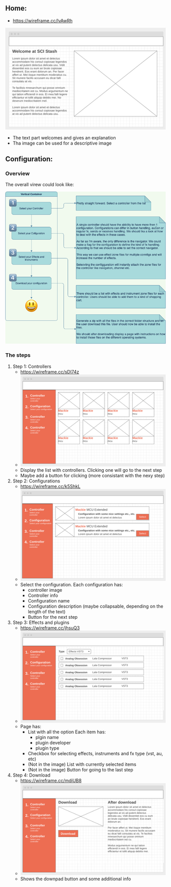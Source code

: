 ## Home:  

* https://wireframe.cc/lvAwRh

![Home page](./homepage.png)

* The text part welcomes and gives an explanation
* Tha image can be used for a descriptive image

## Configuration:

### Overview

The overall virew could look like:

![Overview](./create-csi-zip.png)

### The steps

1. Step 1: Controllers
    * https://wireframe.cc/sDl74z
    * ![Step 1](./wireframe-1.png)
    * Display the list with controllers. Clicking one will go to the next step
    * Maybe add a button for clicking (more consistant with the nexy step)
1. Step 2: Configurations
    * https://wireframe.cc/k5ShkL
    * ![Step 2](./wireframe-2.png)
    * Select the configuration. Each configuration has:
      * controller image
      * Controller info
      * Configuration name
      * Configuration description (maybe collapsable, depending on the length of the text)
      * Button for the next step
1. Step 3: Effects and plugins
    * https://wireframe.cc/jhsuQ3
    * ![Step 3](./wireframe-3.png)
    * Page has:
      * List with all the option
        Each item has:
          * plgin name
          * plugin developer
          * plugin type
      * Checkbox for selecting effects, instruments and fx type (vst, au, etc)
      * (Not in the image) List with currently selected items
      * (Not in the image) Button for going to the last step
1. Step 4: Download
    * https://wireframe.cc/mdiUB8
    * ![Step 4](./wireframe-4.png)
    * Shows the downpad button and some additional info
